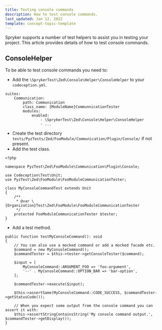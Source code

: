```yaml
---
title: Testing console commands
description: How to test console commands.
last_updated: Jan 12, 2022
template: concept-topic-template
---
```


Spryker supports a number of test helpers to assist you in testing your project. This article provides details of how to test console commands.

## ConsoleHelper

To be able to test console commands you need to:

- Add the `\SprykerTest\Zed\Console\Helper\ConsoleHelper` to your `codeception.yml`.

```
suites:
    Communication:
        path: Communication
        class_name: {ModuleName}CommunnicationTester
        modules:
            enabled:
                - \SprykerTest\Zed\Console\Helper\ConsoleHelper
                - ...
```

- Create the test directory `tests/PyzTests/Zed/FooModule/Communication/Plugin/Console/` if not present.
- Add the test class.

```
<?php

namespace PyzTest\Zed\FooModule\Communication\Plugin\Console;

use Codeception\Test\Unit;
use PyzTest\Zed\FooModule\FooModuleCommunicationTester;

class MyConsoleCommandTest extends Unit
{
    /**
     * @var \{Organization}Test\Zed\FooModule\FooModuleCommunicationTester
     */
    protected FooModuleCommunicationTester $tester;
}
```

- Add a test method.
```
public function testMyConsoleCommand(): void
{
    // You can also use a mocked command or add a mocked facade etc.
    $command = new MyConsoleCommand();
    $commandTester = $this->tester->getConsoleTester($command);

    $input = [
        MyConsoleCommand::ARGUMENT_FOO => 'foo-argument',
        '--' . MyConsoleCommand::OPTION_BAR => 'bar-option',
    ];

    $commandTester->execute($input);

    $this->assertSame(MyConsoleCommand::CODE_SUCCESS, $commandTester->getStatusCode());
    
    // When you expect some output from the console command you can assert it with:
    $this->assertStringContainsString('My console command output.', $commandTester->getDisplay());
}
```